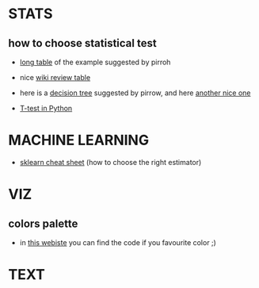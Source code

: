 

# STATS

## how to choose statistical test 
- [long table](http://sites.stat.psu.edu/~ajw13/stat500_su_res/notes/lesson14/images/summary_table.pdf) of the example suggested by pirroh

- nice [wiki review table](https://en.wikipedia.org/wiki/Statistical_hypothesis_testing#Common_test_statistics)

- here is a [decision tree](http://www.biochemia-medica.com/system/files/Marusteri_M._Statistical_test_selection_when_comparing_groups_Fig._4.jpg) suggested by  pirrow, and here
[another nice one](https://s-media-cache-ak0.pinimg.com/originals/da/c9/60/dac96086a651aea01b0ef24da4faaa9f.jpg)

- [T-test in Python](http://hamelg.blogspot.com/2015/11/python-for-data-analysis-part-24.html)

# MACHINE LEARNING

- [sklearn cheat sheet](http://scikit-learn.org/stable/_static/ml_map.png) (how to choose the right estimator)

# VIZ

## colors palette

- in [this webiste](http://colorbrewer2.org/#type=sequential&scheme=BuGn&n=3) 
you can find the code if you favourite color ;)

# TEXT   
